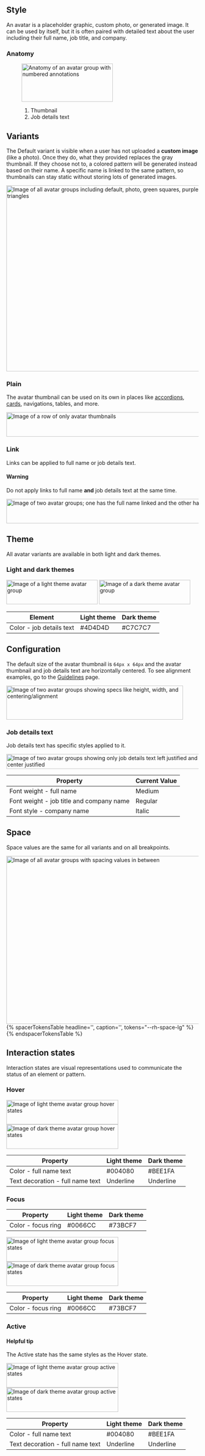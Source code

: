 ## Style

An avatar is a placeholder graphic, custom photo, or generated image. It can 
be used by itself, but it is often paired with detailed text about the user 
including their full name, job title, and company.

### Anatomy

<figure>
  <uxdot-example width-adjustment="239px">
    <img src="../avatar-anatomy.png" 
        alt="Anatomy of an avatar group with numbered annotations"
        width="239"
        height="100">
  </uxdot-example>
  <figcaption>
    <ol>
      <li>Thumbnail</li>
      <li>Job details text</li>
    </ol>
  </figcaption>
 </figure>

## Variants

The Default variant is visible when a user has not uploaded a **custom image** 
(like a photo). Once they do, what they provided replaces the gray thumbnail. 
If they choose not to, a colored pattern will be generated instead based on 
their name. A specific name is linked to the same pattern, so thumbnails can 
stay static without storing lots of generated images.

<uxdot-example width-adjustment="651px">
  <img src="../avatar-variations.png" 
      alt="Image of all avatar groups including default, photo, green squares, purple squares, and blue triangles"
      width="651"
      height="487">
</uxdot-example>

### Plain

The avatar thumbnail can be used on its own in places like 
[accordions](https://ux.redhat.com/elements/accordion/), 
[cards](https://ux.redhat.com/elements/card/), navigations, tables, and more.

<uxdot-example width-adjustment="576px">
  <img src="../avatar-plain.png" 
    alt="Image of a row of only avatar thumbnails"
    width="576"
    height="64">
</uxdot-example>

### Link

Links can be applied to full name or job details text.

<rh-alert state="warning">
  <h4 slot="header">Warning</h4>
  <p>Do not apply links to full name <strong>and</strong> job details text at the same time.</p>
</rh-alert>

<uxdot-example width-adjustment="706px">
  <img src="../avatar-links.png" 
      alt="Image of two avatar groups; one has the full name linked and the other has the company name linked"
      width="706"
      height="64">
</uxdot-example>

## Theme

All avatar variants are available in both light and dark themes.

### Light and dark themes

<uxdot-example width-adjustment="239px">
  <img src="../avatar-theme-light.png" 
    alt="Image of a light theme avatar group"
    width="239"
    height="64">
</uxdot-example>

<uxdot-example color-palette="darkest" width-adjustment="239px">
  <img src="../avatar-theme-dark.png" 
      alt="Image of a dark theme avatar group"
      width="239"
      height="64">
</uxdot-example>

<rh-table>
  <table>
    <thead>
      <tr>
        <th scope="col" data-label="Element">Element</th>
        <th scope="col" data-label="Light theme">Light theme</th>
        <th scope="col" data-label="Dark theme">Dark theme</th>
      </tr>
    </thead>
    <tbody>
      <tr>
        <td data-label="Element">Color - job details text</td>
        <td data-label="Light theme">#4D4D4D</td>
        <td data-label="Dark theme">#C7C7C7</td>
      </tr>
    </tbody>
  </table>
</rh-table>

## Configuration

The default size of the avatar thumbnail is `64px x 64px` and the avatar 
thumbnail and job details text are horizontally centered. To see alignment 
examples, go to the 
[Guidelines](https://ux.redhat.com/elements/avatar/guidelines/) page.

<uxdot-example width-adjustment="463px">
  <img src="../avatar-configuration.png" 
      alt="Image of two avatar groups showing specs like height, width, and centering/alignment"
      width="463"
      height="89">
</uxdot-example>

### Job details text

Job details text has specific styles applied to it.

<uxdot-example width-adjustment="546px">
  <img src="../avatar-job-details-text.png" 
      alt="Image of two avatar groups showing only job details text left justified and center justified"
      width="546"
      height="39">
</uxdot-example>

<rh-table>
  <table>
    <thead>
      <tr>
        <th scope="col" data-label="Property">Property</th>
        <th scope="col" data-label="Current Value">Current Value</th>
      </tr>
    </thead>
    <tbody>
      <tr>
        <td data-label="Property">Font weight - full name</td>
        <td data-label="Current Value">Medium</td>
      </tr>
      <tr>
        <td data-label="Property">Font weight - job title and company name</td>
        <td data-label="Current Value">Regular</td>
      </tr>
      <tr>
        <td data-label="Property">Font style - company name</td>
        <td data-label="Current Value">Italic</td>
      </tr>
    </tbody>
  </table>
</rh-table>

## Space
 
Space values are the same for all variants and on all breakpoints.

<uxdot-example width-adjustment="570px">
  <img src="../avatar-space.png" 
      alt="Image of all avatar groups with spacing values in between"
      width="570"
      height="440">
</uxdot-example>

<rh-table>
  {% spacerTokensTable 
      headline='',
      caption='',
      tokens="--rh-space-lg" %}
  {% endspacerTokensTable %}
</rh-table>

## Interaction states

Interaction states are visual representations used to communicate the status of an element or pattern.

### Hover

<uxdot-example width-adjustment="293px">
  <img src="../avatar-interaction-state-hover-theme-light.png" 
      alt="Image of light theme avatar group hover states"
      width="293"
      height="64">
</uxdot-example>

<uxdot-example color-palette="darkest" width-adjustment="293px">
  <img src="../avatar-interaction-state-hover-theme-dark.png" 
      alt="Image of dark theme avatar group hover states"
      width="293"
      height="64">
</uxdot-example>

<rh-table>
  <table>
    <thead>
      <tr>
        <th scope="col" data-label="Property">Property</th>
        <th scope="col" data-label="Light theme">Light theme</th>
        <th scope="col" data-label="Dark theme">Dark theme</th>
      </tr>
    </thead>
    <tbody>
      <tr>
        <td data-label="Property">Color - full name text</td>
        <td data-label="Light theme">#004080</td>
        <td data-label="Dark theme">#BEE1FA</td>
      </tr>
      <tr>
        <td data-label="Property">Text decoration - full name text</td>
        <td data-label="Light theme">Underline</td>
        <td data-label="Dark theme">Underline</td>
      </tr>
    </tbody>
  </table>
</rh-table>

### Focus

<rh-table>
  <table>
    <thead>
      <tr>
        <th scope="col" data-label="Property">Property</th>
        <th scope="col" data-label="Light theme">Light theme</th>
        <th scope="col" data-label="Dark theme">Dark theme</th>
      </tr>
    </thead>
    <tbody>
      <tr>
        <td data-label="Property">Color - focus ring</td>
        <td data-label="Light theme">#0066CC</td>
        <td data-label="Dark theme">#73BCF7</td>
      </tr>
    </tbody>
  </table>
</rh-table>


<uxdot-example width-adjustment="293px">
  <img src="../avatar-interaction-state-focus-theme-light.png" 
      alt="Image of light theme avatar group focus states"
      width="293"
      height="64">
</uxdot-example>

<uxdot-example color-palette="darkest" width-adjustment="293px">
  <img src="../avatar-interaction-state-focus-theme-dark.png" 
      alt="Image of dark theme avatar group focus states"
      width="293"
      height="64">
</uxdot-example>

<rh-table>
  <table>
    <thead>
      <tr>
        <th scope="col" data-label="Property">Property</th>
        <th scope="col" data-label="Light theme">Light theme</th>
        <th scope="col" data-label="Dark theme">Dark theme</th>
      </tr>
    </thead>
    <tbody>
      <tr>
        <td data-label="Property">Color - focus ring</td>
        <td data-label="Light theme">#0066CC</td>
        <td data-label="Dark theme">#73BCF7</td>
      </tr>
    </tbody>
  </table>
</rh-table>


### Active

<rh-alert state="info">
  <h4 slot="header">Helpful tip</h4>
  <p>The Active state has the same styles as the Hover state.</p>
</rh-alert>

<uxdot-example width-adjustment="293px">
  <img src="../avatar-interaction-state-active-theme-light.png" 
      alt="Image of light theme avatar group active states"
      width="293"
      height="64">
</uxdot-example>

<uxdot-example color-palette="darkest" width-adjustment="293px">
  <img src="../avatar-interaction-state-active-theme-dark.png" 
      alt="Image of dark theme avatar group active states"
      width="293"
      height="64">
</uxdot-example>

<rh-table>
  <table>
    <thead>
      <tr>
        <th scope="col" data-label="Property">Property</th>
        <th scope="col" data-label="Light theme">Light theme</th>
        <th scope="col" data-label="Dark theme">Dark theme</th>
      </tr>
    </thead>
    <tbody>
      <tr>
        <td data-label="Property">Color - full name text</td>
        <td data-label="Light theme">#004080</td>
        <td data-label="Dark theme">#BEE1FA</td>
      </tr>
      <tr>
        <td data-label="Property">Text decoration - full name text</td>
        <td data-label="Light theme">Underline</td>
        <td data-label="Dark theme">Underline</td>
      </tr>
    </tbody>
  </table>
</rh-table>


